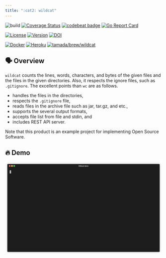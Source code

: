 ```yaml
---
title: ":cat2: wildcat"
---
```


![build](https://github.com/tamada/wildcat/workflows/build/badge.svg)
[![Coverage Status](https://coveralls.io/repos/github/tamada/wildcat/badge.svg?branch=main)](https://coveralls.io/github/tamada/wildcat?branch=main)
[![codebeat badge](https://codebeat.co/badges/ad4259ff-15bc-48e6-b5a5-e23fda711d25)](https://codebeat.co/projects/github-com-tamada-wildcat-main)
[![Go Report Card](https://goreportcard.com/badge/github.com/tamada/wildcat)](https://goreportcard.com/report/github.com/tamada/wildcat)

[![License](https://img.shields.io/badge/License-Apache%202.0-blue.svg?logo=spdx)](https://github.com/tamada/tjdoe/blob/master/LICENSE)
[![Version](https://img.shields.io/badge/Version-1.0.2-blue.svg)](https://github.com/tamada/tjdoe/releases/tag/v1.0.2)
[![DOI](https://zenodo.org/badge/338797861.svg)](https://zenodo.org/badge/latestdoi/338797861)

[![Docker](https://img.shields.io/badge/Docker-ghcr.io%2Ftamada%2Fwildcat%3A1.0.2-green?logo=docker)](https://github.com/users/tamada/packages/container/package/wildcat)
[![Heroku](https://img.shields.io/badge/Heroku-secret--coast--70208-green?logo=heroku)](https://secret-coast-70208.herokuapp.com/wildcat/)
[![tamada/brew/wildcat](https://img.shields.io/badge/Homebrew-tamada%2Fbrew%2Fwildcat-green?logo=homebrew)](https://github.com/tamada/homebrew-brew)

## :speaking_head: Overview

`wildcat` counts the lines, words, characters, and bytes of the given files and the files in the given directories.
Also, it respects the ignore files, such as `.gitignore`.
The excellent points than `wc` are as follows.

* handles the files in the directories,
* respects the `.gitignore` file,
* reads files in the archive file such as jar, tar.gz, and etc.,
* supports the several output formats,
* accepts file list from file and stdin, and
* includes REST API server.

Note that this product is an example project for implementing Open Source Software.

## :fire: Demo

![Demo](images/demo.gif)

